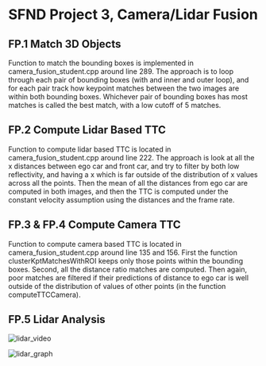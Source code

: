 # SFND Project 3, Camera/Lidar Fusion

## FP.1 Match 3D Objects

Function to match the bounding boxes is implemented in camera_fusion_student.cpp around line 289. The approach is to loop through each pair of bounding boxes (with and inner and outer loop), and for each pair track how keypoint matches between the two images are within both bounding boxes. Whichever pair of bounding boxes has most matches is called the best match, with a low cutoff of 5 matches.

## FP.2 Compute Lidar Based TTC

Function to compute lidar based TTC is located in camera_fusion_student.cpp around line 222. The approach is look at all the x distances between ego car and front car, and try to filter by both low reflectivity, and having a x which is far outside of the distribution of x values across all the points. Then the mean of all the distances from ego car are computed in both images, and then the TTC is computed under the constant velocity assumption using the distances and the frame rate.

## FP.3 & FP.4 Compute Camera TTC

Function to compute camera based TTC is located in camera_fusion_student.cpp around line 135 and 156. First the function clusterKptMatchesWithROI keeps only those points within the bounding boxes. Second, all the distance ratio matches are computed. Then again, poor matches are filtered if their predictions of distance to ego car is well outside of the distribution of values of other points (in the function computeTTCCamera).

## FP.5 Lidar Analysis

![lidar_video](lidar_series.gif)

![lidar_graph]('FAST_FREAK.png')
